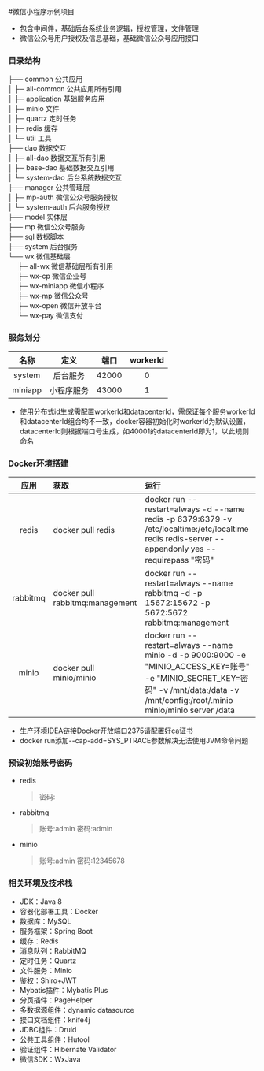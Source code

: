 #微信小程序示例项目
* 包含中间件，基础后台系统业务逻辑，授权管理，文件管理
* 微信公众号用户授权及信息基础，基础微信公众号应用接口

### 目录结构
├── common 公共应用<br>
│   ├─ all-common 公共应用所有引用<br>
│   ├─ application 基础服务应用<br>
│   ├─ minio 文件<br>
│   ├─ quartz 定时任务<br>
│   ├─ redis 缓存<br>
│   └─ util 工具<br>
├── dao 数据交互<br>
│   ├─ all-dao 数据交互所有引用<br>
│   ├─ base-dao 基础数据交互引用<br>
│   └─ system-dao 后台系统数据交互<br>
├── manager 公共管理层<br>
│   ├─ mp-auth 微信公众号服务授权<br>
│   └─ system-auth 后台服务授权<br>
├── model 实体层<br>
├── mp 微信公众号服务<br>
├── sql 数据脚本<br>
├── system 后台服务<br>
└── wx 微信基础层<br>
&nbsp;&nbsp; &nbsp;&nbsp;├─ all-wx 微信基础层所有引用<br>
&nbsp;&nbsp; &nbsp;&nbsp;├─ wx-cp 微信企业号<br>
&nbsp;&nbsp; &nbsp;&nbsp;├─ wx-miniapp 微信小程序<br>
&nbsp;&nbsp; &nbsp;&nbsp;├─ wx-mp 微信公众号<br>
&nbsp;&nbsp; &nbsp;&nbsp;├─ wx-open 微信开放平台<br>
&nbsp;&nbsp; &nbsp;&nbsp;└─ wx-pay 微信支付<br>

### 服务划分
|名称|定义|端口|workerId|
|:----: |:----:|:----:|:----:|
|system|后台服务|42000|0|
|miniapp|小程序服务|43000|1|

* 使用分布式id生成需配置workerId和datacenterId，需保证每个服务workerId和datacenterId组合均不一致，docker容器初始化时workerId为默认设置，datacenterId则根据端口号生成，如40001的datacenterId即为1，以此规则命名

### Docker环境搭建
|应用|获取|运行|
|:----:|:-----|:-----|
|redis|docker pull redis|docker run --restart=always -d --name redis -p 6379:6379 -v /etc/localtime:/etc/localtime redis redis-server --appendonly yes --requirepass "密码"|
|rabbitmq|docker pull rabbitmq:management|docker run --restart=always --name rabbitmq -d -p 15672:15672 -p 5672:5672 rabbitmq:management|
|minio|docker pull minio/minio|docker run --restart=always --name minio -d -p 9000:9000 -e "MINIO_ACCESS_KEY=账号" -e "MINIO_SECRET_KEY=密码" -v /mnt/data:/data -v /mnt/config:/root/.minio minio/minio server /data|

* 生产环境IDEA链接Docker开放端口2375请配置好ca证书
* docker run添加--cap-add=SYS_PTRACE参数解决无法使用JVM命令问题

### 预设初始账号密码
* redis 
  >密码:
* rabbitmq
  >账号:admin
  >密码:admin
* minio
  >账号:admin
  >密码:12345678
  
 ### 相关环境及技术栈
 * JDK：Java 8
 * 容器化部署工具：Docker
 * 数据库：MySQL
 * 服务框架：Spring Boot
 * 缓存：Redis
 * 消息队列：RabbitMQ
 * 定时任务：Quartz
 * 文件服务：Minio
 * 鉴权：Shiro+JWT
 * Mybatis插件：Mybatis Plus
 * 分页插件：PageHelper
 * 多数据源组件：dynamic datasource
 * 接口文档组件：knife4j
 * JDBC组件：Druid 
 * 公共工具组件：Hutool 
 * 验证组件：Hibernate Validator
 * 微信SDK：WxJava